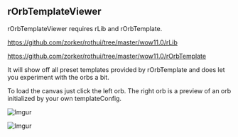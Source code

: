 ## rOrbTemplateViewer

rOrbTemplateViewer requires rLib and rOrbTemplate.

https://github.com/zorker/rothui/tree/master/wow11.0/rLib

https://github.com/zorker/rothui/tree/master/wow11.0/rOrbTemplate

It will show off all preset templates provided by rOrbTemplate and does let you experiment with the orbs a bit.

To load the canvas just click the left orb. The right orb is a preview of an orb initialized by your own templateConfig.

![Imgur](https://i.imgur.com/kcpMzRS.jpeg)

![Imgur](https://i.imgur.com/35EQN9O.jpeg)
